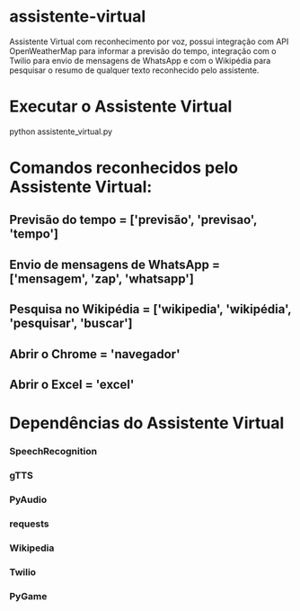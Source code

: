 # assistente-virtual
Assistente Virtual com reconhecimento por voz, possui integração com API OpenWeatherMap para informar a previsão do tempo, integração com o Twilio para envio de mensagens de WhatsApp e com o Wikipédia para pesquisar o resumo de qualquer texto reconhecido pelo assistente. 

# Executar o Assistente Virtual
python assistente_virtual.py

# Comandos reconhecidos pelo Assistente Virtual:
## Previsão do tempo = ['previsão', 'previsao', 'tempo']
## Envio de mensagens de WhatsApp = ['mensagem', 'zap', 'whatsapp']
## Pesquisa no Wikipédia = ['wikipedia', 'wikipédia', 'pesquisar', 'buscar']
## Abrir o Chrome = 'navegador'
## Abrir o Excel = 'excel'

# Dependências do Assistente Virtual
### SpeechRecognition
### gTTS
### PyAudio
### requests
### Wikipedia
### Twilio
### PyGame
